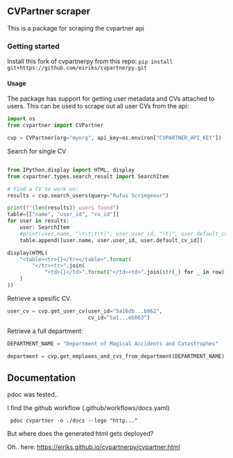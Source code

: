 ## CVPartner scraper

This is a package for scraping the cvpartner api

### Getting started

Install this fork of cvpartnerpy from this repo:
`pip install git+https://github.com/eiriks/cvpartnerpy.git`

#### Usage

The package has support for getting user metadata and CVs attached to users.
This can be used to scrape out all user CVs from the api:

```python
import os
from cvpartner import CVPartner

cvp = CVPartner(org="myorg", api_key=os.environ["CVPARTNER_API_KEY"])

```

Search for single CV
```python

from IPython.display import HTML, display
from cvpartner.types.search_result import SearchItem

# Find a CV to work on:
results = cvp.search_users(query="Rufus Scrimgeour")

print(f"{len(results)} users found")
table=[["name", "user_id", "cv_id"]]
for user in results:
    user: SearchItem
    #print(user.name, "\t\t\t\t|", user.user_id, "\t|", user.default_cv_id)
    table.append([user.name, user.user_id, user.default_cv_id])

display(HTML(
    "<table><tr>{}</tr></table>".format(
        "</tr><tr>".join(
            "<td>{}</td>".format("</td><td>".join(str(_) for _ in row)) for row in table)
    )
))
```

Retrieve a spesific CV.
```python
user_cv = cvp.get_user_cv(user_id="5a16db...b862",
                          cv_id="5a1...eb863")
```

Retrieve a full department:
```python
DEPARTMENT_NAME = "Department of Magical Accidents and Catastrophes"

department = cvp.get_emploees_and_cvs_from_department(DEPARTMENT_NAME)
```

## Documentation
pdoc was tested..

I find the github workflow (.github/workflows/docs.yaml)

```
 pdoc cvpartner -o ./docs --logo "http..."
```
But where does the generated html gets deployed?

Oh.. here: https://eiriks.github.io/cvpartnerpy/cvpartner.html

